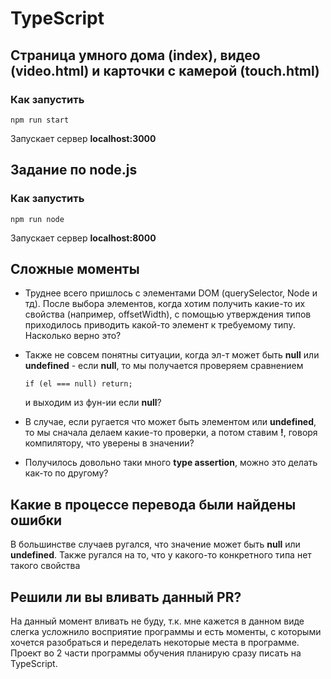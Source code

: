 # TypeScript

## Страница умного дома (index), видео (video.html) и карточки с камерой (touch.html)
### Как запустить
```
npm run start
```
Запускает сервер **localhost:3000**

## Задание по node.js
### Как запустить
```
npm run node
```
Запускает сервер **localhost:8000**

## Сложные моменты
- Труднее всего пришлось с элементами DOM (querySelector, Node и тд). После выбора элементов, когда хотим получить какие-то
их свойства (например, offsetWidth), с помощью утверждения типов приходилось приводить какой-то элемент к требуемому типу.
Насколько верно это? 
- Также не совсем понятны ситуации, когда эл-т может быть **null** или **undefined** - если **null**,
то мы получается проверяем сравнением

    ```
    if (el === null) return;
    ```
    и выходим из фун-ии если **null**?
    
- В случае, если ругается что может быть элементом или **undefined**, то мы сначала делаем какие-то проверки, а потом
ставим **!**, говоря компилятору, что уверены в значении?
- Получилось довольно таки много **type assertion**, можно это делать как-то по другому?

## Какие в процессе перевода были найдены ошибки

В большинстве случаев ругался, что значение может быть **null** или **undefined**. Также ругался на то, что у какого-то
конкретного типа нет такого свойства

## Решили ли вы вливать данный PR?
На данный момент вливать не буду, т.к. мне кажется в данном виде слегка усложнило восприятие программы и есть моменты, с 
которыми хочется разобраться и переделать некоторые места в программе. Проект во 2 части программы обучения планирую сразу
писать на TypeScript.

